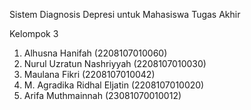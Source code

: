Sistem Diagnosis Depresi untuk Mahasiswa Tugas Akhir 

Kelompok 3
1. Alhusna Hanifah (2208107010060)
2. Nurul Uzratun Nashriyyah (2208107010030)
3. Maulana Fikri (2208107010042)
4. M. Agradika Ridhal Eljatin (2208107010020)
5. Arifa Muthmainnah (23081070010012)

